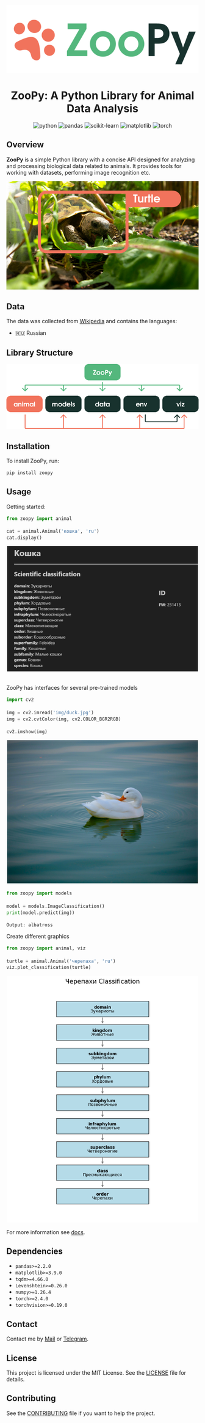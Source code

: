 <div align="center"><img src="img/logo.png"></div>

<h1 align="center"> ZooPy: A Python Library for Animal Data Analysis</h1>

<p align="center">
    <img alt="python" src="https://img.shields.io/badge/Python-3776AB?style=for-the-badge&logo=python&logoColor=white"/>
    <img alt="pandas" src="https://img.shields.io/badge/pandas-%23150458.svg?style=for-the-badge&logo=pandas&logoColor=white"/>
    <img alt="scikit-learn" src="https://img.shields.io/badge/scikit--learn-F7931E?style=for-the-badge&logo=scikit-learn&logoColor=white"/>
    <img alt="matplotlib" src="https://img.shields.io/badge/matplotlib-11557C?style=for-the-badge&logo=matplotlib&logoColor=white"/>
    <img alt="torch" src="https://img.shields.io/badge/Torch-EE4C2C?style=for-the-badge&logo=pytorch&logoColor=white"/>
</p>

## Overview
**ZooPy** is a simple Python library with a concise API designed for analyzing and processing biological data related to animals. It provides tools for working with datasets, performing image recognition etc.
<div align="center"><img src="img/turtle.png"></div>

## Data
The data was collected from [Wikipedia](https://www.wikipedia.org/) and contains the languages:
- 🇷🇺 Russian

## Library Structure
<div align="center"><img src="img/structure.png" width=550px></div>

## Installation
To install ZooPy, run:

```bash
pip install zoopy
```

## Usage
Getting started:

```python
from zoopy import animal

cat = animal.Animal('кошка', 'ru')
cat.display()
```

<div align="center"><img src="img/cat-display.png" width=500px></div>

\
ZooPy has interfaces for several pre-trained models

```python
import cv2

img = cv2.imread('img/duck.jpg')
img = cv2.cvtColor(img, cv2.COLOR_BGR2RGB)

cv2.imshow(img)
```

<div align="center"><img src="img/duck.jpg" width=500px></div>

```python
from zoopy import models

model = models.ImageClassification()
print(model.predict(img))
```

```Output: albatross```

Create different graphics

```python
from zoopy import animal, viz

turtle = animal.Animal('черепаха', 'ru')
viz.plot_classification(turtle)
```

<div align="center"><img src="img/classification.png" width=500px></div>

For more information see [docs](docs/).

## Dependencies
- `pandas>=2.2.0`
- `matplotlib>=3.9.0`
- `tqdm>=4.66.0`
- `Levenshtein>=0.26.0`
- `numpy>=1.26.4`
- `torch>=2.4.0`
- `torchvision>=0.19.0`

## Contact
Contact me by [Mail](mailto:nikitabakutov2008@gmail.com) or [Telegram](https://t.me/droyti).

## License
This project is licensed under the MIT License. See the [LICENSE](./LICENSE) file for details.

## Contributing
See the [CONTRIBUTING](./CONTRIBUTING.md) file if you want to help the project.